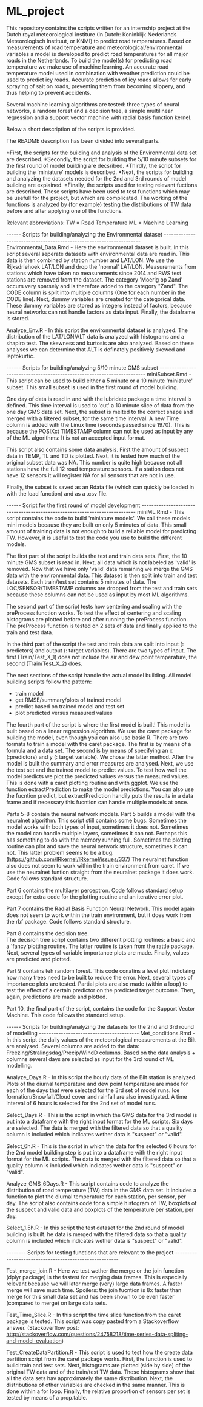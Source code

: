 # ML_project

This repository contains the scripts written for an internship project at the Dutch royal meteorological institure (In Dutch: Koninklijk Nederlands Meteorologisch Instituut, or KNMI) to predict road temperatures. Based on measurements of road temperature and meteorological/environmental variables a model is developed to predict road temperatures for all major roads in the Netherlands. To build the model(s) for predicting road temperature we make use of machine learning. An accurate road temperature model used in combination with weather prediction could be used to predict icy roads. Accurate prediction of icy roads allows for early spraying of salt on roads, preventing them from becoming slippery, and thus helping to prevent accidents. 

Several machine learning algorithms are tested: three types of neural networks, a random forest and a decision tree, a simple multilinear regression and a support vector machine with radial basis function kernel. 

Below a short description of the scripts is provided. 

The README description has been divided into several parts.

*First, the scripts for the building and analysis of the Environmental data set are described.
*Secondly, the script for building the 5/10 minute subsets for the first round of model building are decsribed.
*Thirdly, the script for building the 'miniature' models is described. 
*Next, the scripts for building and analyzing the datasets needed for the 2nd and 3rd rounds of model building are explained. 
*Finally, the scripts used for testing relevant fuctions are described. These scripts have been used to test functions which may be usefull for the project, but which are complicated. The working of the functions is analyzed by (for example) testing the distributions of TW data before and after applying one of the functions.  

Relevant abbreviations:
TW = Road Temperature
ML = Machine Learning

------ Scripts for building/analyzing the Environmental dataset --------------------------------------------------------------------
Environmental_Data.Rmd - Here the environmental dataset is built. In this script several seperate datasets with environmental data are read in. This data is then combined by station number and LAT/LON. We use the Rijksdriehoek LAT/LON and drop the 'normal' LAT/LON. Measurements from stations which have taken no measurements since 2014 and RWS test stations are removed from the dataset. The category 'Moerig op Zand' occurs very sparsely and is therefore added to the category "Zand". The CODE column is split into multiple columns (One for each number in the CODE line). Next, dummy variables are created for the categorical data. These dummy variables are stored as integers instead of factors, because neural networks can not handle factors as data input. Finally, the dataframe is stored. 

Analyze_Env.R - In this script the environmental dataset is analyzed. The distribution of the LAT/LON/ALT data is analyzed with histograms and a shapiro test. The skewness and kurtosis are also analyzed. Based on these analyses we can determine that ALT is definately positively skewed and leptokurtic.   

------ Scripts for building/analyzing 5/10 minute GMS subset ------------------------------------------------------------------------
miniSubset.Rmd - This script can be used to build either a 5 minute or a 10 minute 'miniature' subset. This small subset is used in the first round of model building. 

One day of data is read in and with the lubridate package a time interval is defined. This time interval is used to 'cut' a 10 minute slice of data from the one day GMS data set. Next, the subset is melted to the correct shape and merged with a filtered subset, for the same time interval. A new Time column is added with the Linux time (seconds passed since 1970). This is because the POSIXct TIMESTAMP column can not be used as input by any of the ML algorithms: It is not an accepted input format. 

This script also contains some data analysis. First the amount of suspect data in TEMP, TL and TD is plotted. Next, it is tested how much of the original subset data was NA. This number is quite high because not all stations have the full 12 road temperature sensors. If a station does not have 12 sensors it will register NA for all sensors that are not in use. 

Finally, the subset is saved as an Rdata file (which can quickly be loaded in with the load function) and as a .csv file. 



------ Script for the first round of model development ---------------------------------------------------------------------------
miniML.Rmd - This script contains the code to build 'miniature models'. We call these models mini models because they are built on only 5 minutes of data. This small amount of training data is not enough to build a reliable model for predicting TW. However, it is useful to test the code you use to build the different models. 

The first part of the script builds the test and train data sets. First, the 10 minute GMS subset is read in. Next, all data which is not labeled as 'valid' is removed. Now that we have only 'valid' data remaining we merge the GMS data with the environmental data. This dataset is then split into train and test datasets. Each train/test set contains 5 minutes of data. The LOC/SENSOR/TIMESTAMP columns are dropped from the test and train sets because these columns can not be used as input by most ML algorithms. 

The second part of the script tests how centering and scaling with the preProcess function works. To test the effect of centering and scaling histograms are plotted before and after running the preProcess function. The preProcess function is tested on 2 sets of data and finally applied to the train and test data. 

In the third part of the script the test and train data are split into input (: predictors) and output (: target variables). 
There are two types of input. The first (Train/Test_X_1) does not include the air and dew point temperature, the second (Train/Test_X_2) does. 

The next sections of the script handle the actual model building. All model building scripts follow the pattern: 
* train model
* get RMSE/summary/plots of trained model
* predict based on trained model and test set
* plot predicted versus measured values 


The fourth part of the script is where the first model is built! This model is built based on a linear regression algorithm. We use the caret package for building the model, even though you can also use basic R. There are two formats to train a model with the caret package. The first is by means of a formula and a data set. The second is by means of specifying an x (:predictors) and y (: target variable). We chose the latter method. After the model is built the summary and error measures are analysed. Next, we use the test set and the trained model to predict values. To test how well the model predicts we plot the predicted values versus the measured values. This is done with a caret plotting routine and with ggplot. We use the function extractPrediction to make the model predictions. You can also use the fucntion predict, but extractPrediction handily puts the results in a data frame and if necessary this fucntion can handle multiple models at once. 

Parts 5-8 contain the neural network models.
Part 5 builds a model with the neuralnet algorithm. This script still contains some bugs. Sometimes the model works with both types of input, sometimes it does not. Sometimes the model can handle multiple layers, sometimes it can not. Perhaps this has something to do with the memory running full. Sometimes the plotting routine can plot and save the neural network structure, sometimes it can not.  This latter problem seems to be a bug. (https://github.com/IRkernel/IRkernel/issues/337) The neuralnet function also does not seem to work within the train environment from caret. If we use the neuralnet funtion straight from the neuralnet package it does work. Code follows standard structure. 

Part 6 contains the multilayer perceptron. Code follows standard setup except for extra code for the plotting routine and an iterative error plot. 

Part 7 contains the Radial Basis Function Neural Network. This model again does not seem to work within the train environment, but it does work from the rbf package. Code follows standard structure. 

Part 8 contains the decision tree.  
The decision tree script contains two different plotting routines: a basic and a 'fancy'plotting routine. The latter routine is taken from the rattle package. Next, several types of variable importance plots are made. Finally, values are predicted and plotted. 

Part 9 contains teh random forest. 
This code conatins a level plot indictaing how many trees need to be built to reduce the error. Next, several types of importance plots are tested. Partial plots are also made (within a loop) to test the effect of a certain predictor on the predicted target outcome. Then, again, predictions are made and plotted. 

Part 10, the final part of the script, contains the code for the Support Vector Machine. This code follows the standard setup. 



------ Scripts for building/analyzing the datasets for the 2nd and 3rd round of modelling -----------------------------------------
Met_conditions.Rmd - In this script the daily values of the meteorological measurements at the Bilt are analysed. Several columns are added to the data: Freezing/Stralingsdag/Precip/WindD columns. Based on the data analysis + columns several days are selected as input for the 3rd round of ML modelling. 

Analyze_Days.R - In this script the hourly data of the Bilt station is analyzed. Plots of the diurnal temperature and dew point temperature are made for each of the days that were selected for the 3rd set of model runs. Ice formation/Snowfall/Cloud cover and rainfall are also investigated. A time interval of 6 hours is selected for the 2nd set of model runs.  

Select_Days.R - This is the script in which the GMS data for the 3rd model is put into a dataframe with the right input format for the ML scripts. Six days are selected. The data is merged with the filtered data so that a quality column is included which indicates wether data is "suspect" or "valid". 

Select_6h.R - This is the script in which the data for the selected 6 hours for the 2nd model building step is put into a dataframe with the right input format for the ML scripts. The data is merged with the filtered data so that a quality column is included which indicates wether data is "suspect" or "valid". 

Analyze_GMS_6Days.R - This script contains code to analyze the distribution of road temperature (TW) data in the GMS data set. It includes a function to plot the diurnal temperature for each station, per sensor, per day. The script also contains code for a simple histogram of TW, boxplots of the suspect and valid data and boxplots of the temperature per station, per day. 

Select_1.5h.R - In this script the test dataset for the 2nd round of model building is built. he data is merged with the filtered data so that a quality column is included which indicates wether data is "suspect" or "valid". 


-------- Scripts for testing functions that are relevant to the project -------------------------------------------------------

Test_merge_join.R - Here we test wether the merge or the join function (dplyr package) is the fastest for merging data frames. This is especially relevant because we will later merge (very) large data frames. A faster merge will save much time. Spoilers: the join fucntion is 8x faster than merge for this small data set and has been shown to be even faster (compared to merge) on large data sets. 

Test_Time_Slice.R - In this script the time slice function from the caret package is tested. This script was copy pasted from a Stackoverflow answer. (Stackoverflow post: http://stackoverflow.com/questions/24758218/time-series-data-spliting-and-model-evaluation)

Test_CreateDataPartition.R - This script is used to test how the create data partition script from the caret package works. First, the function is used to build train and test sets. Next, histograms are plotted (side by side) of the original TW data and of the train/test TW data. These histograms show that all the data sets hav approximately the same distribution. Next, the distributions of other variables are checked in the same manner. This is done within a for loop. Finally, the relative proportion of sensors per set is tested by means of a prop.table.    
